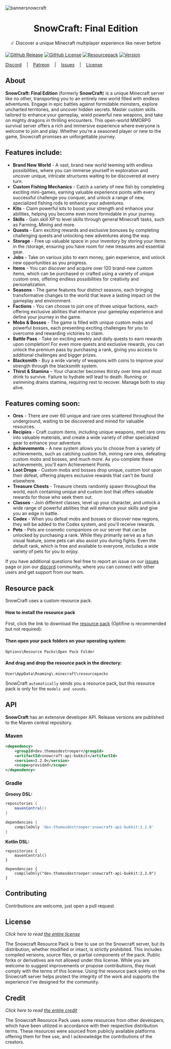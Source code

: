 ![bannersnowcraft](https://github.com/user-attachments/assets/a49ddac0-66f7-4c30-9e34-9f84f844314e)

<h1 style="text-align:center;">SnowCraft: Final Edition</h1>

<p style="text-align:center;">
☄️ Discover a unique Minecraft multiplayer experience like never before
  
[![GitHub Release](https://img.shields.io/badge/release-v2.2.7-blue)](https://github.com/ThomasDeStrooper/SnowCraft-Final-Edition/releases/latest)
[![GitHub License](https://img.shields.io/badge/license-GNU-green)](https://github.com/ThomasDeStrooper/SnowCraft-Final-Edition/blob/main/LICENSE.md)
[![Resourcepack](https://img.shields.io/badge/resourcepack-download-red)](https://www.googleapis.com/drive/v3/files/1Dbu38k6xkpL1BSKCEA7DnluJiGR7qeig?alt=media&key=AIzaSyAjiCJAPplrXZ9gW6n-MQsOM7Z-qiP-FQ0)
[![Version](https://img.shields.io/badge/version-1.19.4/1.20.4-yellow)]()

<a href="https://discord.gg/w4eFd4WMhZ">Discord</a> &nbsp;&nbsp;&nbsp;|&nbsp;&nbsp;&nbsp;  <a href="https://www.patreon.com/c/thomasdestrooper">Patreon</a> &nbsp;&nbsp;&nbsp;|&nbsp;&nbsp;&nbsp;  <a href="https://github.com/ThomasDeStrooper/SnowCraft-Final-Edition/issues">Issues</a> &nbsp;&nbsp;&nbsp;|&nbsp;&nbsp;&nbsp;  <a href="https://github.com/ThomasDeStrooper/SnowCraft-Final-Edition/blob/main/LICENSE.md">License</a>


## About

**SnowCraft: Final Edition** (formerly **SnowCraft**) is a unique Minecraft server like no other, transporting you to an entirely new world 
filled with endless adventures. Engage in epic battles against formidable monsters, 
explore uncharted territories, and uncover hidden secrets. Master custom skills tailored to enhance 
your gameplay, wield powerful new weapons, and take on mighty dragons in thrilling encounters. 
This open-world MMORPG survival server offers a rich and immersive experience where everyone 
is welcome to join and play. Whether you’re a seasoned player or new to the game, 
Snowcraft promises an unforgettable journey.

## Features include:
- **Brand New World** - A vast, brand new world teeming with endless possibilities, where you can immerse yourself in exploration and uncover unique, intricate structures waiting to be discovered at every turn.
- **Custom Fishing Mechanics** - Catch a variety of new fish by completing exciting mini-games, earning valuable experience points with every successful challenge you conquer, and unlock a range of new, specialized fishing rods to enhance your adventures.
- **Kits** - Claim powerful kits to boost your strength and enhance your abilities, helping you become even more formidable in your journey.
- **Skills** - Gain skill XP to level skills through general Minecraft tasks, such as Farming, Mining and more.
- **Quests** - Earn exciting rewards and exclusive bonuses by completing challenging quests and unlocking new adventures along the way.
- **Storage** - Free up valuable space in your inventory by storing your items in the /storage, ensuring you have room for new treasures and essential gear.
- **Jobs** - Take on various jobs to earn money, gain experience, and unlock new opportunities as you progress.
- **Items** - You can discover and acquire over 120 brand-new custom items, which can be purchased or crafted using a variety of unique custom ores, offering endless possibilities for creativity and personalization.
- **Seasons** - The game features four distinct seasons, each bringing transformative changes to the world that leave a lasting impact on the gameplay and environment.
- **Factions** - You can choose to join one of three unique factions, each offering exclusive abilities that enhance your gameplay experience and define your journey in the game.
- **Mobs & Bosses** - The game is filled with unique custom mobs and powerful bosses, each presenting exciting challenges for you to overcome and rewarding victories to claim.
- **Battle Pass** - Take on exciting weekly and daily quests to earn rewards upon completion! For even more quests and exclusive rewards, you can unlock the premium pass by purchasing a rank, giving you access to additional challenges and bigger prizes.
- **Blacksmith** - Buy a wide variety of weapons with coins to improve your strength through the blacksmith system.
- **Thirst & Stamina** – Your character becomes thirsty over time and must drink to survive. Failure to hydrate will lead to death. Running or swimming drains stamina, requiring rest to recover. Manage both to stay alive.
  
## Features coming soon:
- **Ores** - There are over 60 unique and rare ores scattered throughout the underground, waiting to be discovered and mined for valuable resources.
- **Recipies** - Craft custom items, including unique weapons, melt rare ores into valuable materials, and create a wide variety of other specialized gear to enhance your adventure.
- **Achievements** - A new system allows you to choose from a variety of achievements, such as catching custom fish, mining rare ores, defeating custom mobs and bosses, and much more. As you complete these achievements, you'll earn Achievement Points.
- **Loot Drops** - Custom mobs and bosses drop unique, custom loot upon their defeat, offering players exclusive rewards that can't be found elsewhere.
- **Treasure Chests** - Treasure chests randomly spawn throughout the world, each containing unique and custom loot that offers valuable rewards for those who seek them out.
- **Classes** - Join different classes, level up your character, and unlock a wide range of powerful abilities that will enhance your skills and give you an edge in battle.
- **Codex** - When you defeat mobs and bosses or discover new regions, they will be added to the Codex system, and you'll receive rewards.
- **Pets** - Pets are cosmetic companions on our server that can be unlocked by purchasing a rank. While they primarily serve as a fun visual feature, some pets can also assist you during fights. Even the default rank, which is free and available to everyone, includes a wide variety of pets for you to enjoy.
  
If you have additional questions feel free to report an issue on our [issues](https://github.com/ThomasDeStrooper/SnowCraft-Final-Edition/issues) page or join our [discord](https://discord.gg/w4eFd4WMhZ) community, where you can connect with other users and get support from our team.

## Resource pack

SnowCraft uses a custom resource pack.

#### How to install the resource pack

First, click the link to download the [resource pack](https://www.googleapis.com/drive/v3/files/1Dbu38k6xkpL1BSKCEA7DnluJiGR7qeig?alt=media&key=AIzaSyAjiCJAPplrXZ9gW6n-MQsOM7Z-qiP-FQ0) (Optifine is recommended but not required):

#### Then open your pack folders on your operating system:

```
Options\Resource Packs\Open Pack Folder
```

#### And drag and drop the resource pack in the directory:

```
User\AppData\Roaming\.minecraft\resourcepacks
```

SnowCraft `automatically` sends you a resource pack, but this resource pack is only for the `models and sounds`.


## API

**SnowCraft** has an extensive developer API.
Release versions are published to the Maven central repository.

### Maven

```xml
<dependency>
    <groupId>dev.thomasdestrooper</groupId>
    <artifactId>snowcraft-api-bukkit</artifactId>
    <version>2.2.0</version>
    <scope>provided</scope>
</dependency>
```

### Gradle

**Groovy DSL:**
```gradle
repositories {
    mavenCentral()
}

dependencies {
    compileOnly 'dev.thomasdestrooper:snowcraft-api-bukkit:2.2.0'
}
```
**Kotlin DSL:**
```Gradle Kotlin DSL
repositories { 
    mavenCentral()
}

dependencies { 
    compileOnly("dev.thomasdestrooper:snowcraft-api-bukkit:2.2.0")
}
```

## Contributing
Contributions are welcome, just open a pull request.

## License

*Click here to read [the entire license](https://github.com/ThomasDeStrooper/SnowCraft-Final-Edition/blob/main/LICENSE.md)*

The Snowcraft Resource Pack is free to use on the Snowcraft server, but its distribution, whether modified or intact, is strictly prohibited. This includes compiled versions, source files, or partial components of the pack. Public forks or derivatives are not allowed under this license. While you are welcome to suggest improvements or propose contributions, they must comply with the terms of this license. Using the resource pack solely on the Snowcraft server helps protect the integrity of the work and supports the experience I’ve designed for the community.

## Credit

*Click here to read [the entire credit](https://github.com/ThomasDeStrooper/SnowCraft-Final-Edition/blob/main/CREDIT.md)*

The Snowcraft Resource Pack uses some resources from other developers, which have been utilized in accordance with their respective distribution terms. These resources were sourced from publicly available platforms offering them for free use, and I acknowledge the contributions of the creators.
